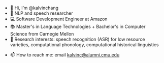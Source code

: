 - 👋 Hi, I’m @kalvinchang
- 💬 NLP and speech researcher
- 💻 Software Development Engineer at Amazon
- 📚 Master's in Language Technologies + Bachelor's in Computer Science from Carnegie Mellon
- 👀 Research interests: speech recognition (ASR) for low resource varieties, computational phonology, computational historical linguistics
<!-- - 🌱 I’m currently learning ...
- 💞️ I’m looking to collaborate on ... -->
- 📫 How to reach me: email [kalvinc@alumni.cmu.edu](kalvinc@alumni.cmu.edu)

<!---
kalvinchang/kalvinchang is a ✨ special ✨ repository because its `README.md` (this file) appears on your GitHub profile.
You can click the Preview link to take a look at your changes.
--->
